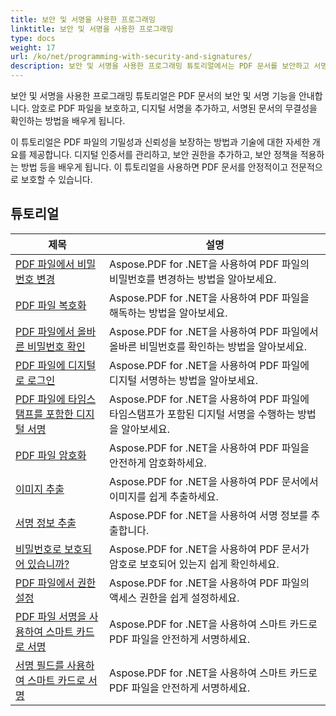 ```yaml
---
title: 보안 및 서명을 사용한 프로그래밍
linktitle: 보안 및 서명을 사용한 프로그래밍
type: docs
weight: 17
url: /ko/net/programming-with-security-and-signatures/
description: 보안 및 서명을 사용한 프로그래밍 튜토리얼에서는 PDF 문서를 보안하고 서명하여 기밀성과 진위성을 보장하는 방법을 알려줍니다.
---
```

보안 및 서명을 사용한 프로그래밍 튜토리얼은 PDF 문서의 보안 및 서명 기능을 안내합니다. 암호로 PDF 파일을 보호하고, 디지털 서명을 추가하고, 서명된 문서의 무결성을 확인하는 방법을 배우게 됩니다.

이 튜토리얼은 PDF 파일의 기밀성과 신뢰성을 보장하는 방법과 기술에 대한 자세한 개요를 제공합니다. 디지털 인증서를 관리하고, 보안 권한을 추가하고, 보안 정책을 적용하는 방법 등을 배우게 됩니다. 이 튜토리얼을 사용하면 PDF 문서를 안정적이고 전문적으로 보호할 수 있습니다.

## 튜토리얼
| 제목 | 설명 |
| --- | --- | 
| [PDF 파일에서 비밀번호 변경](./change-password/) | Aspose.PDF for .NET을 사용하여 PDF 파일의 비밀번호를 변경하는 방법을 알아보세요. |  
| [PDF 파일 복호화](./decrypt/) | Aspose.PDF for .NET을 사용하여 PDF 파일을 해독하는 방법을 알아보세요. |  
| [PDF 파일에서 올바른 비밀번호 확인](./determine-correct-password/) | Aspose.PDF for .NET을 사용하여 PDF 파일에서 올바른 비밀번호를 확인하는 방법을 알아보세요. |  
| [PDF 파일에 디지털로 로그인](./digitally-sign/) | Aspose.PDF for .NET을 사용하여 PDF 파일에 디지털 서명하는 방법을 알아보세요. |  
| [PDF 파일에 타임스탬프를 포함한 디지털 서명](./digitally-sign-with-time-stamp/) | Aspose.PDF for .NET을 사용하여 PDF 파일에 타임스탬프가 포함된 디지털 서명을 수행하는 방법을 알아보세요. |  
| [PDF 파일 암호화](./encrypt/) | Aspose.PDF for .NET을 사용하여 PDF 파일을 안전하게 암호화하세요. |  
| [이미지 추출](./extracting-image/) | Aspose.PDF for .NET을 사용하여 PDF 문서에서 이미지를 쉽게 추출하세요. |  
| [서명 정보 추출](./extract-signature-info/) | Aspose.PDF for .NET을 사용하여 서명 정보를 추출합니다. |  
| [비밀번호로 보호되어 있습니까?](./is-password-protected/) | Aspose.PDF for .NET을 사용하여 PDF 문서가 암호로 보호되어 있는지 쉽게 확인하세요. |  
| [PDF 파일에서 권한 설정](./set-privileges/) | Aspose.PDF for .NET을 사용하여 PDF 파일의 액세스 권한을 쉽게 설정하세요. |  
| [PDF 파일 서명을 사용하여 스마트 카드로 서명](./sign-with-smart-card-using-pdf-file-signature/) | Aspose.PDF for .NET을 사용하여 스마트 카드로 PDF 파일을 안전하게 서명하세요. |  
| [서명 필드를 사용하여 스마트 카드로 서명](./sign-with-smart-card-using-signature-field/) | Aspose.PDF for .NET을 사용하여 스마트 카드로 PDF 파일을 안전하게 서명하세요. |  